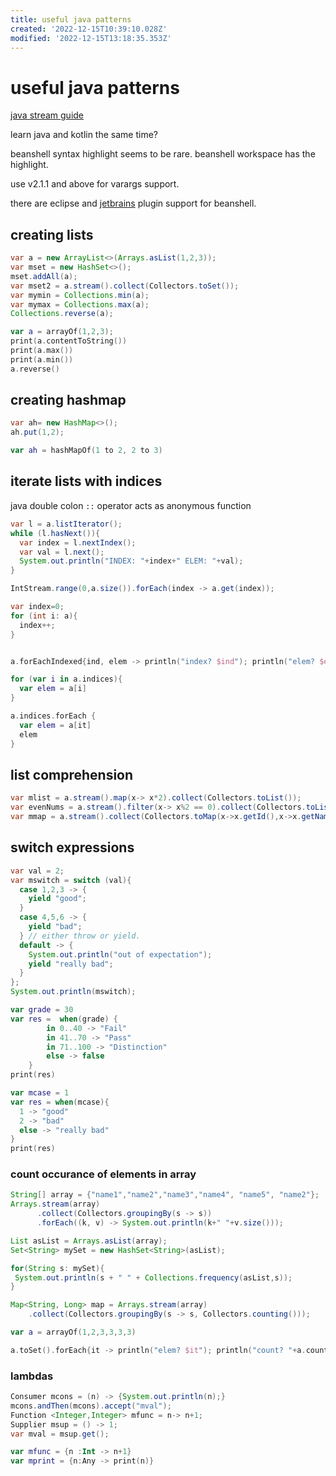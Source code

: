```yaml
---
title: useful java patterns
created: '2022-12-15T10:39:10.028Z'
modified: '2022-12-15T13:18:35.353Z'
---
```


# useful java patterns

[java stream guide](https://stackify.com/streams-guide-java-8/)

learn java and kotlin the same time?

beanshell syntax highlight seems to be rare. beanshell workspace has the highlight.

use v2.1.1 and above for varargs support.

there are eclipse and [jetbrains](https://github.com/perNyfelt/beanshell-intellij-plugin) plugin support for beanshell.

## creating lists

```java
var a = new ArrayList<>(Arrays.asList(1,2,3));
var mset = new HashSet<>();
mset.addAll(a);
var mset2 = a.stream().collect(Collectors.toSet());
var mymin = Collections.min(a);
var mymax = Collections.max(a);
Collections.reverse(a);
```

```kotlin
var a = arrayOf(1,2,3);
print(a.contentToString())
print(a.max())
print(a.min())
a.reverse()
```

## creating hashmap

```java
var ah= new HashMap<>();
ah.put(1,2);
```

```kotlin
var ah = hashMapOf(1 to 2, 2 to 3)
```

## iterate lists with indices

java double colon `::` operator acts as anonymous function

```java
var l = a.listIterator();
while (l.hasNext()){
  var index = l.nextIndex();
  var val = l.next();
  System.out.println("INDEX: "+index+" ELEM: "+val);
}

IntStream.range(0,a.size()).forEach(index -> a.get(index));

var index=0;
for (int i: a){
  index++;
}
```

```kotlin

a.forEachIndexed{ind, elem -> println("index? $ind"); println("elem? $elem")}

for (var i in a.indices){
  var elem = a[i]
}

a.indices.forEach {
  var elem = a[it]
  elem
}
```

## list comprehension
```java
var mlist = a.stream().map(x-> x*2).collect(Collectors.toList());
var evenNums = a.stream().filter(x-> x%2 == 0).collect(Collectors.toList());
var mmap = a.stream().collect(Collectors.toMap(x->x.getId(),x->x.getName()));
```

## switch expressions

```java
var val = 2;
var mswitch = switch (val){
  case 1,2,3 -> {
    yield "good";
  }
  case 4,5,6 -> {
    yield "bad";
  } // either throw or yield.
  default -> {
    System.out.println("out of expectation");
    yield "really bad";
  }
};
System.out.println(mswitch);
```

```kotlin
var grade = 30
var res =  when(grade) {
        in 0..40 -> "Fail"
        in 41..70 -> "Pass"
        in 71..100 -> "Distinction"
        else -> false
    }
print(res)

var mcase = 1
var res = when(mcase){
  1 -> "good"
  2 -> "bad"
  else -> "really bad"
}
print(res)
```

### count occurance of elements in array

```java
String[] array = {"name1","name2","name3","name4", "name5", "name2"};
Arrays.stream(array)
      .collect(Collectors.groupingBy(s -> s))
      .forEach((k, v) -> System.out.println(k+" "+v.size()));

List asList = Arrays.asList(array);
Set<String> mySet = new HashSet<String>(asList);

for(String s: mySet){
 System.out.println(s + " " + Collections.frequency(asList,s));
}

Map<String, Long> map = Arrays.stream(array)
    .collect(Collectors.groupingBy(s -> s, Collectors.counting()));
```

```kotlin
var a = arrayOf(1,2,3,3,3,3)

a.toSet().forEach{it -> println("elem? $it"); println("count? "+a.count{it2->it2 == it})}
```

### lambdas

```java
Consumer mcons = (n) -> {System.out.println(n);}
mcons.andThen(mcons).accept("mval");
Function <Integer,Integer> mfunc = n-> n+1;
Supplier msup = () -> 1;
var mval = msup.get();
```

```kotlin
var mfunc = {n :Int -> n+1}
var mprint = {n:Any -> print(n)}
```
